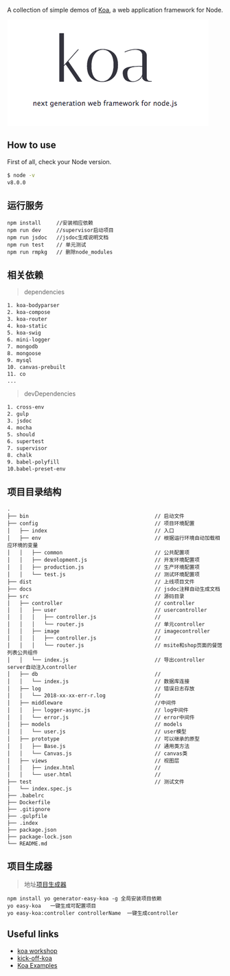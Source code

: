 A collection of simple demos of [Koa](http://koajs.com/), a web application framework for Node.

![Logo](logo.png)

## How to use

First of all, check your Node version.

```bash
$ node -v
v8.0.0
```
## 运行服务

```
npm install     //安装相应依赖
npm run dev     //supervisor启动项目
npm run jsdoc   //jsdoc生成说明文档
npm run test    // 单元测试
npm run rmpkg   // 删除node_modules
```
## 相关依赖
> dependencies 

```
1. koa-bodyparser
2. koa-compose
3. koa-router
4. koa-static
5. koa-swig
6. mini-logger
7. mongodb
8. mongoose
9. mysql
10. canvas-prebuilt
11. co
...
```
> devDependencies
 
```
1. cross-env
2. gulp
3. jsdoc
4. mocha
5. should
6. supertest
7. supervisor
8. chalk
9. babel-polyfill
10.babel-preset-env

```

## 项目目录结构

```
.
├── bin                                         // 启动文件
├── config                                      // 项目环境配置
│   ├── index                                   // 入口
│   ├── env                                     // 根据运行环境自动加载相应环境的变量
│   │   ├── common                              // 公共配置项
│   │   ├── development.js                      // 开发环境配置项
│   │   ├── production.js                       // 生产环境配置项                                               │   │   └── test.js                             // 测试环境配置项
├── dist                                        // 上线项目文件
├── docs                                        // jsdoc注释自动生成文档
├── src                                         // 源码目录
│   ├── controller                              // controller
│   │   ├── user                                // usercontroller
│   │   │   ├── controller.js                   // 
│   │   │   └── router.js                       // 单元controller
│   │   ├── image                               // imagecontroller
│   │   │   ├── controller.js                   // 
│   │   │   └── router.js                       // msite和shop页面的餐馆列表公共组件
│   │   └── index.js                            // 导出controller server自动注入controller
│   ├── db                                      //
│   │   └── index.js                            // 数据库连接
│   ├── log                                     // 错误日志存放
│   │   └── 2018-xx-xx-err-r.log                //
│   ├── middleware                              //中间件
│   │   ├── logger-async.js                     // log中间件
│   │   └── error.js                            // error中间件
│   ├── models                                  // models
│   │   └── user.js                             // user模型
│   ├── prototype                               // 可以继承的原型
│   │   ├── Base.js                             // 通用类方法
│   │   └── Canvas.js                           // canvas类
│   ├── views                                   // 视图层
│   │   ├── index.html                          // 
│   │   └── user.html                           // 
├── test                                        // 测试文件
│   └── index.spec.js                           
├── .babelrc   
├── Dockerfile                                    
├── .gitignore                                   
├── .gulpfile                                   
├── .index                                     
├── package.json                                    
├── package-lock.json  
└── README.md                                  
```



## 项目生成器

> 地址[项目生成器](https://github.com/501981732/generator-easy-koa)

```
npm install yo generator-easy-koa -g 全局安装项目依赖
yo easy-koa   一键生成可配置项目
yo easy-koa:controller controllerName  一键生成controller
```


## Useful links

- [koa workshop](https://github.com/koajs/workshop)
- [kick-off-koa](https://github.com/koajs/kick-off-koa)
- [Koa Examples](https://github.com/koajs/examples)

